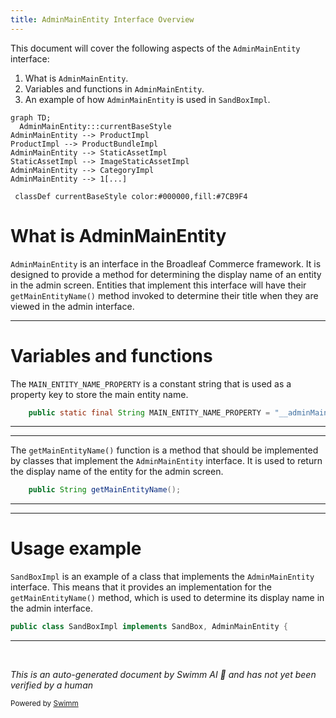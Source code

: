 ```yaml
---
title: AdminMainEntity Interface Overview
---
```

This document will cover the following aspects of the `AdminMainEntity` interface:

1. What is `AdminMainEntity`.
2. Variables and functions in `AdminMainEntity`.
3. An example of how `AdminMainEntity` is used in `SandBoxImpl`.

```mermaid
graph TD;
  AdminMainEntity:::currentBaseStyle
AdminMainEntity --> ProductImpl
ProductImpl --> ProductBundleImpl
AdminMainEntity --> StaticAssetImpl
StaticAssetImpl --> ImageStaticAssetImpl
AdminMainEntity --> CategoryImpl
AdminMainEntity --> 1[...]

 classDef currentBaseStyle color:#000000,fill:#7CB9F4
```

# What is AdminMainEntity

`AdminMainEntity` is an interface in the Broadleaf Commerce framework. It is designed to provide a method for determining the display name of an entity in the admin screen. Entities that implement this interface will have their `getMainEntityName()` method invoked to determine their title when they are viewed in the admin interface.

<SwmSnippet path="/common/src/main/java/org/broadleafcommerce/common/admin/domain/AdminMainEntity.java" line="28">

---

# Variables and functions

The `MAIN_ENTITY_NAME_PROPERTY` is a constant string that is used as a property key to store the main entity name.

```java
    public static final String MAIN_ENTITY_NAME_PROPERTY = "__adminMainEntity";
```

---

</SwmSnippet>

<SwmSnippet path="/common/src/main/java/org/broadleafcommerce/common/admin/domain/AdminMainEntity.java" line="33">

---

The `getMainEntityName()` function is a method that should be implemented by classes that implement the `AdminMainEntity` interface. It is used to return the display name of the entity for the admin screen.

```java
    public String getMainEntityName();
```

---

</SwmSnippet>

<SwmSnippet path="/common/src/main/java/org/broadleafcommerce/common/sandbox/domain/SandBoxImpl.java" line="65">

---

# Usage example

`SandBoxImpl` is an example of a class that implements the `AdminMainEntity` interface. This means that it provides an implementation for the `getMainEntityName()` method, which is used to determine its display name in the admin interface.

```java
public class SandBoxImpl implements SandBox, AdminMainEntity {
```

---

</SwmSnippet>

&nbsp;

*This is an auto-generated document by Swimm AI 🌊 and has not yet been verified by a human*

<SwmMeta version="3.0.0" repo-id="Z2l0aHViJTNBJTNBQnJvYWRsZWFmQ29tbWVyY2UtZGVtbyUzQSUzQWdpbGFkbmF2b3Q=" repo-name="BroadleafCommerce-demo" doc-type="class"><sup>Powered by [Swimm](/)</sup></SwmMeta>
